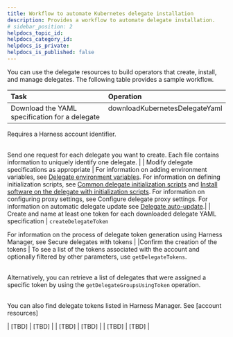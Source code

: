 ```yaml
---
title: Workflow to automate Kubernetes delegate installation
description: Provides a workflow to automate delegate installation.
# sidebar_position: 2
helpdocs_topic_id: 
helpdocs_category_id: 
helpdocs_is_private: 
helpdocs_is_published: false
---
```



You can use the delegate resources to build operators that create, install, and manage delegates. The following table provides a sample workflow.

| **Task** | **Operation** |
| :-- | :-- |
| Download the YAML specification for a delegate | downloadKubernetesDelegateYaml <br /><br />

Requires a Harness account identifier.<br /><br />

Send one request for each delegate you want to create. Each file contains information to uniquely identify one delegate. 
|
| Modify delegate specifications as appropriate | For information on adding environment variables, see [Delegate environment variables](/docs/platform/2_Delegates/delegate-reference/delegate-environment-variables.md). 
For information on defining initialization scripts, see [Common delegate initialization scripts](/docs/platform/2_Delegates/delegate-reference/common-delegate-profile-scripts.md) and [Install software on the delegate with initialization scripts](/docs/platform/2_Delegates/configure-delegates/run-scripts-on-delegates.md).
For information on configuring proxy settings, see Configure delegate proxy settings.
For information on automatic delegate update see [Delegate auto-update](/docs/platform/2_Delegates/configure-delegates/delegate-auto-update.md).|
| Create and name at least one token for each downloaded delegate YAML specification | `createDelegateToken`

For information on the process of delegate token generation using Harness Manager, see Secure delegates with tokens |
|Confirm the creation of the tokens | To see a list of the tokens associated with the account and optionally filtered by other parameters, use `getDelegateTokens`. <br /><br />

Alternatively, you can retrieve a list of delegates that were assigned a specific token by using the `getDelegateGroupsUsingToken` operation. <br /><br />

You can also find delegate tokens listed in Harness Manager. See [account resources]

| [TBD] | [TBD] |
| [TBD] | [TBD] |
| [TBD] | [TBD] |